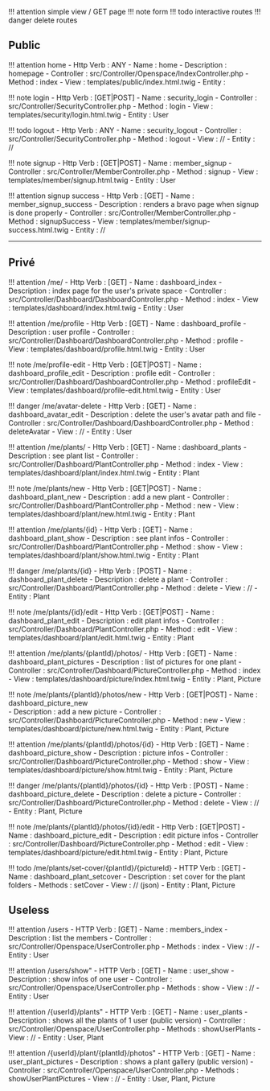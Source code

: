 !!! attention simple view / GET page
!!! note form
!!! todo interactive routes
!!! danger delete routes

## Public

!!! attention home 
    - Http Verb : ANY
    - Name : home
    - Description : homepage
    - Controller : src/Controller/Openspace/IndexController.php
    - Method : index
    - View : templates/public/index.html.twig
    - Entity : 

!!! note login
    - Http Verb : [GET|POST]
    - Name : security_login
    - Controller : src/Controller/SecurityController.php
    - Method : login
    - View : templates/security/login.html.twig
    - Entity : User

!!! todo logout
    - Http Verb : ANY
    - Name : security_logout
    - Controller : src/Controller/SecurityController.php
    - Method : logout
    - View : //
    - Entity : //

!!! note signup
    - Http Verb : [GET|POST]
    - Name : member_signup
    - Controller : src/Controller/MemberController.php
    - Method : signup
    - View : templates/member/signup.html.twig
    - Entity : User

!!! attention signup success
    - Http Verb : [GET]
    - Name : member_signup_success
    - Description : renders a bravo page when signup is done properly
    - Controller : src/Controller/MemberController.php
    - Method : signupSuccess
    - View : templates/member/signup-success.html.twig
    - Entity : //

___
## Privé

!!! attention /me/
    - Http Verb : [GET]
    - Name : dashboard_index
    - Description : index page for the user's private space
    - Controller : src/Controller/Dashboard/DashboardController.php
    - Method : index
    - View : templates/dashboard/index.html.twig
    - Entity : User

!!! attention /me/profile
    - Http Verb : [GET]
    - Name : dashboard_profile
    - Description : user profile
    - Controller : src/Controller/Dashboard/DashboardController.php
    - Method : profile
    - View : templates/dashboard/profile.html.twig
    - Entity : User

!!! note /me/profile-edit
    - Http Verb : [GET|POST]
    - Name : dashboard_profile_edit
    - Description : profile edit
    - Controller : src/Controller/Dashboard/DashboardController.php
    - Method : profileEdit
    - View : templates/dashboard/profile-edit.html.twig
    - Entity : User

!!! danger /me/avatar-delete
    - Http Verb : [GET]
    - Name : dashboard_avatar_edit
    - Description : delete the user's avatar path and file 
    - Controller : src/Controller/Dashboard/DashboardController.php
    - Method : deleteAvatar
    - View : //
    - Entity : User


!!! attention /me/plants/
    - Http Verb : [GET]
    - Name : dashboard_plants
    - Description : see plant list
    - Controller : src/Controller/Dashboard/PlantController.php
    - Method : index
    - View : templates/dashboard/plant/index.html.twig
    - Entity : Plant

!!! note /me/plants/new
    - Http Verb : [GET|POST]
    - Name : dashboard_plant_new
    - Description : add a new plant
    - Controller : src/Controller/Dashboard/PlantController.php
    - Method : new
    - View : templates/dashboard/plant/new.html.twig
    - Entity : Plant

!!! attention /me/plants/{id}
    - Http Verb : [GET]
    - Name : dashboard_plant_show
    - Description : see plant infos
    - Controller : src/Controller/Dashboard/PlantController.php
    - Method : show
    - View : templates/dashboard/plant/show.html.twig
    - Entity : Plant

!!! danger /me/plants/{id}
    - Http Verb : [POST]
    - Name : dashboard_plant_delete
    - Description : delete a plant
    - Controller : src/Controller/Dashboard/PlantController.php
    - Method : delete
    - View : //
    - Entity : Plant

!!! note /me/plants/{id}/edit
    - Http Verb : [GET|POST]
    - Name : dashboard_plant_edit
    - Description : edit plant infos
    - Controller : src/Controller/Dashboard/PlantController.php
    - Method : edit
    - View : templates/dashboard/plant/edit.html.twig
    - Entity : Plant


!!! attention /me/plants/{plantId}/photos/
    - Http Verb : [GET]
    - Name : dashboard_plant_pictures
    - Description : list of pictures for one plant
    - Controller : src/Controller/Dashboard/PictureController.php
    - Method : index
    - View : templates/dashboard/picture/index.html.twig
    - Entity : Plant, Picture

!!! note /me/plants/{plantId}/photos/new
    - Http Verb : [GET|POST]
    - Name : dashboard_picture_new   
    - Description : add a new picture 
    - Controller : src/Controller/Dashboard/PictureController.php
    - Method : new
    - View : templates/dashboard/picture/new.html.twig
    - Entity : Plant, Picture

!!! attention /me/plants/{plantId}/photos/{id}
    - Http Verb : [GET]
    - Name : dashboard_picture_show
    - Description : picture infos
    - Controller : src/Controller/Dashboard/PictureController.php
    - Method : show
    - View : templates/dashboard/picture/show.html.twig
    - Entity : Plant, Picture

!!! danger /me/plants/{plantId}/photos/{id}
    - Http Verb : [POST]
    - Name : dashboard_picture_delete
    - Description : delete a picture
    - Controller : src/Controller/Dashboard/PictureController.php
    - Method : delete
    - View : //
    - Entity : Plant, Picture

!!! note /me/plants/{plantId}/photos/{id}/edit
    - Http Verb : [GET|POST]
    - Name : dashboard_picture_edit
    - Description : edit picture infos
    - Controller : src/Controller/Dashboard/PictureController.php
    - Method : edit
    - View : templates/dashboard/picture/edit.html.twig
    - Entity : Plant, Picture

!!! todo /me/plants/set-cover/{plantId}/{pictureId}
    - HTTP Verb : [GET]
    - Name : dashboard_plant_setcover
    - Description : set cover for the plant folders
    - Methods : setCover
    - View : // (json)
    - Entity : Plant, Picture

## Useless 

!!! attention /users
    - HTTP Verb : [GET]
    - Name : members_index
    - Description : list the members
    - Controller : src/Controller/Openspace/UserController.php
    - Methods : index
    - View : //
    - Entity : User

!!! attention /users/show"
    - HTTP Verb : [GET]
    - Name : user_show
    - Description : show infos of one user
    - Controller : src/Controller/Openspace/UserController.php
    - Methods : show
    - View : // 
    - Entity : User

!!! attention /{userId}/plants"
    - HTTP Verb : [GET]
    - Name : user_plants
    - Description : shows all the plants of 1 user (public version)
    - Controller : src/Controller/Openspace/UserController.php
    - Methods : showUserPlants
    - View : // 
    - Entity : User, Plant

!!! attention /{userId}/plant/{plantId}/photos"
    - HTTP Verb : [GET]
    - Name : user_plant_pictures
    - Description : shows a plant gallery (public version)
    - Controller : src/Controller/Openspace/UserController.php
    - Methods : showUserPlantPictures
    - View : // 
    - Entity : User, Plant, Picture
